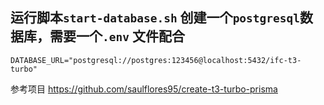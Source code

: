 ## 运行脚本`start-database.sh` 创建一个`postgresql`数据库，需要一个`.env` 文件配合

```shell
DATABASE_URL="postgresql://postgres:123456@localhost:5432/ifc-t3-turbo"
```

参考项目
<https://github.com/saulflores95/create-t3-turbo-prisma>
